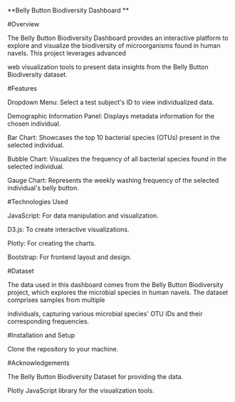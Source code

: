 **Belly Button Biodiversity Dashboard
**


#Overview


The Belly Button Biodiversity Dashboard provides an interactive platform to explore and visualize the biodiversity of microorganisms found in human navels. This project leverages advanced 

web visualization tools to present data insights from the Belly Button Biodiversity dataset.


#Features


Dropdown Menu: Select a test subject's ID to view individualized data.

Demographic Information Panel: Displays metadata information for the chosen individual.

Bar Chart: Showcases the top 10 bacterial species (OTUs) present in the selected individual.

Bubble Chart: Visualizes the frequency of all bacterial species found in the selected individual.

Gauge Chart: Represents the weekly washing frequency of the selected individual's belly button.

#Technologies Used


JavaScript: For data manipulation and visualization.

D3.js: To create interactive visualizations.

Plotly: For creating the charts.

Bootstrap: For frontend layout and design.

#Dataset


The data used in this dashboard comes from the Belly Button Biodiversity project, which explores the microbial species in human navels. The dataset comprises samples from multiple 

individuals, capturing various microbial species' OTU IDs and their corresponding frequencies.

#Installation and Setup


Clone the repository to your machine.

#Acknowledgements


The Belly Button Biodiversity Dataset for providing the data.

Plotly JavaScript library for the visualization tools.

